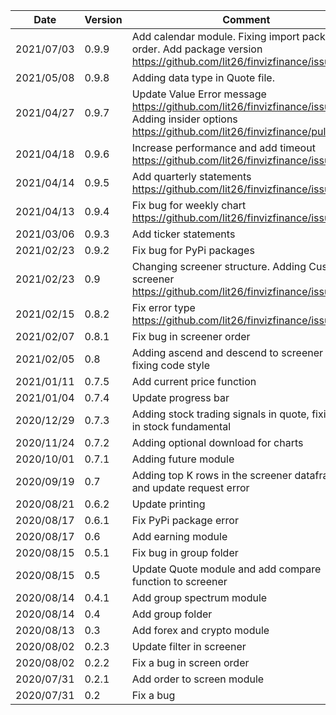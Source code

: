 | Date | Version | Comment |
| ------------- | ------------- | ------------- |
| 2021/07/03 | 0.9.9 | Add calendar module. Fixing import package order. Add package version https://github.com/lit26/finvizfinance/issues/25.|
| 2021/05/08 | 0.9.8 | Adding data type in Quote file.|
| 2021/04/27 | 0.9.7 | Update Value Error message https://github.com/lit26/finvizfinance/issues/23. Adding insider options https://github.com/lit26/finvizfinance/pull/22 |
| 2021/04/18 | 0.9.6 | Increase performance and add timeout https://github.com/lit26/finvizfinance/issues/21.|
| 2021/04/14 | 0.9.5 | Add quarterly statements https://github.com/lit26/finvizfinance/issues/19.|
| 2021/04/13 | 0.9.4 | Fix bug for weekly chart https://github.com/lit26/finvizfinance/issues/18.|
| 2021/03/06 | 0.9.3 | Add ticker statements |
| 2021/02/23 | 0.9.2 | Fix bug for PyPi packages |
| 2021/02/23 | 0.9 | Changing screener structure. Adding Custom screener https://github.com/lit26/finvizfinance/issues/12.|
| 2021/02/15 | 0.8.2 | Fix error type https://github.com/lit26/finvizfinance/issues/10|
| 2021/02/07 | 0.8.1 | Fix bug in screener order |
| 2021/02/05 | 0.8 | Adding ascend and descend to screener and fixing code style |
| 2021/01/11 | 0.7.5 | Add current price function |
| 2021/01/04 | 0.7.4 | Update progress bar |
| 2020/12/29 | 0.7.3 | Adding stock trading signals in quote, fixing bug in stock fundamental |
| 2020/11/24 | 0.7.2 | Adding optional download for charts |
| 2020/10/01 | 0.7.1 | Adding future module |
| 2020/09/19 | 0.7 | Adding top K rows in the screener dataframe and update request error |
| 2020/08/21 | 0.6.2 | Update printing |
| 2020/08/17 | 0.6.1 | Fix PyPi package error |
| 2020/08/17 | 0.6 | Add earning module |
| 2020/08/15 | 0.5.1 | Fix bug in group folder |
| 2020/08/15 | 0.5 | Update Quote module and add compare function to screener |
| 2020/08/14 | 0.4.1 | Add group spectrum module |
| 2020/08/14 | 0.4 | Add group folder |
| 2020/08/13 | 0.3 | Add forex and crypto module |
| 2020/08/02 | 0.2.3 | Update filter in screener |
| 2020/08/02 | 0.2.2 | Fix a bug in screen order|
| 2020/07/31 | 0.2.1 | Add order to screen module |
| 2020/07/31 | 0.2 | Fix a bug |
